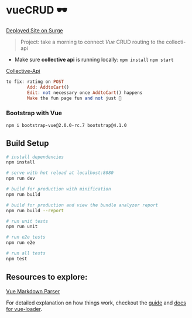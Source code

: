 # vueCRUD 🕶

[Deployed Site on Surge](http://vuecrud-fischer.surge.sh/#/posts-manager)

> Project: take a morning to connect *Vue* CRUD routing to the collecti-api

* Make sure __collective api__ is running locally: `npm install` `npm start`

[Collective-Api](https://github.com/gSchool/collective-api)

```haskell
to fix: rating on POST
        Add: AddtoCart()
        Edit: not necessary once AddtoCart() happens
        Make the fun page fun and not just 🧛
```

### Bootstrap with Vue
`npm i bootstrap-vue@2.0.0-rc.7 bootstrap@4.1.0`

## Build Setup

``` bash
# install dependencies
npm install

# serve with hot reload at localhost:8080
npm run dev

# build for production with minification
npm run build

# build for production and view the bundle analyzer report
npm run build --report

# run unit tests
npm run unit

# run e2e tests
npm run e2e

# run all tests
npm test
```
## Resources to explore:

[Vue Markdown Parser](https://github.com/miaolz123/vue-markdown)



For detailed explanation on how things work, checkout the [guide](http://vuejs-templates.github.io/webpack/) and [docs for vue-loader](http://vuejs.github.io/vue-loader).
